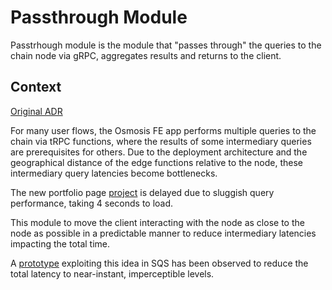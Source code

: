 # Passthrough Module

Passtrhough module is the module that "passes through" the queries to the chain node via gRPC, aggregates results and returns to the client.

## Context

[Original ADR](https://www.notion.so/osmosiszone/ADR-014-Minimize-Latency-for-Geo-Distributed-Queries-a9d85415867941daa3436d3070a2a9b1)

For many user flows, the Osmosis FE app performs multiple queries to the chain via tRPC functions, where the results of some intermediary queries are prerequisites for others. Due to the deployment architecture and the geographical distance of the edge functions relative to the node, these intermediary query latencies become bottlenecks.

The new portfolio page [project](https://linear.app/osmosis/project/portfolio-page-01d03bea26cd) is delayed due to sluggish query performance, taking 4 seconds to load.

This module to move the client interacting with the node as close to the node as possible in a predictable manner to reduce intermediary latencies impacting the total time.

A [prototype](https://github.com/osmosis-labs/sqs/pull/291) exploiting this idea in SQS has been observed to reduce the total latency to near-instant, imperceptible levels.

